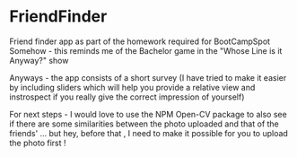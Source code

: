 # FriendFinder
Friend finder app as part of the homework required for BootCampSpot
Somehow - this reminds me of the Bachelor game in the "Whose Line is it Anyway?" show 

Anyways - the app consists of a short survey (I have tried to make it easier by including sliders which will help you provide a relative view and instrospect if you really give the correct impression of yourself)

For next steps - I would love to use the NPM Open-CV package to also see if there are some similarities between the photo uploaded and that of the friends' ... but hey, before that , I need to make it possible for you to upload the photo first !


